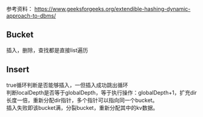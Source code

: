 参考资料：
https://www.geeksforgeeks.org/extendible-hashing-dynamic-approach-to-dbms/

## Bucket
插入，删除，查找都是直接list遍历  

## Insert
true循环判断是否能够插入，一但插入成功跳出循环  
判断localDepth是否等于globalDepth，等于执行操作：globalDepth+1，扩充dir长度一倍，重新分配dir指针，多个指针可以指向同一个bucket。  
插入失败即该bucket满，分裂bucket，重新分配其中的kv数据。  
